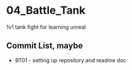# 04_Battle_Tank
1v1 tank fight for learning unreal

## Commit List, maybe
* BT01 - setting up repository and readme doc
